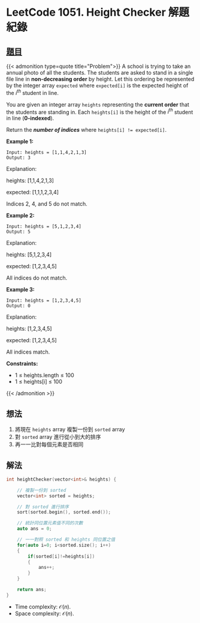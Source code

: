 # LeetCode 1051. Height Checker 解題紀錄


## [題目](https://leetcode.com/problems/height-checker/)

{{< admonition type=quote title="Problem">}}
A school is trying to take an annual photo of all the students. The students are asked to stand in a single file line in **non-decreasing order** by height. Let this ordering be represented by the integer array `expected` where `expected[i]` is the expected height of the $i^{th}$ student in line.

You are given an integer array `heights` representing the **current order** that the students are standing in. Each `heights[i]` is the height of the $i^{th}$ student in line (**0-indexed**).

Return the **_number of indices_** where `heights[i] != expected[i]`.

**Example 1:**

```
Input: heights = [1,1,4,2,1,3]
Output: 3
```

Explanation:

heights: [1,1,4,2,1,3]

expected: [1,1,1,2,3,4]

Indices 2, 4, and 5 do not match.

**Example 2:**

```
Input: heights = [5,1,2,3,4]
Output: 5
```

Explanation:

heights: [5,1,2,3,4]

expected: [1,2,3,4,5]

All indices do not match.

**Example 3:**

```
Input: heights = [1,2,3,4,5]
Output: 0
```

Explanation:

heights: [1,2,3,4,5]

expected: [1,2,3,4,5]

All indices match.

**Constraints:**

-   1 $\leq$ heights.length $\leq$ 100
-   1 $\leq$ heights[i] $\leq$ 100

{{< /admonition >}}

## 想法

1. 將現在 `heights` array 複製一份到 `sorted` array
2. 對 `sorted` array 進行從小到大的排序
3. 再一一比對每個元素是否相同

## 解法

```CPP
int heightChecker(vector<int>& heights) {

    // 複製一份到 sorted
    vector<int> sorted = heights;

    // 對 sorted 進行排序
    sort(sorted.begin(), sorted.end());

    // 統計同位置元素值不同的次數
    auto ans = 0;

    // 一一對照 sorted 和 heights 同位置之值
    for(auto i=0; i<sorted.size(); i++)
    {
        if(sorted[i]!=heights[i])
        {
            ans++;
        }
    }

    return ans;
}
```

-   Time complexity: $\mathcal{O}(n)$.
-   Space complexity: $\mathcal{O}(n)$.

